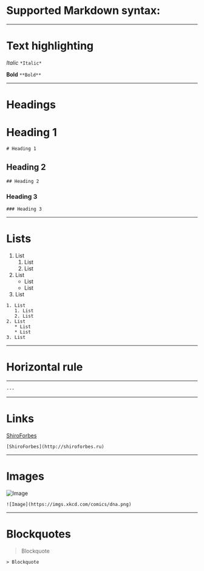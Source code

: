 # Supported Markdown syntax:

---

# Text highlighting

*Italic* `*Italic*`

**Bold** `**Bold**`

---

# Headings

# Heading 1

`# Heading 1`

## Heading 2

`## Heading 2`

### Heading 3

`### Heading 3`

---

# Lists

1. List
    1. List
    2. List
2. List
    * List
    * List
3. List

```
1. List
   1. List
   2. List
2. List
   * List
   * List
3. List
``` 

---

# Horizontal rule

---
`---`

---

# Links

[ShiroForbes](http://shiroforbes.ru)

`[ShiroForbes](http://shiroforbes.ru)`

---

# Images

![Image](https://imgs.xkcd.com/comics/dna.png)

`![Image](https://imgs.xkcd.com/comics/dna.png)`

---

# Blockquotes

> Blockquote

`> Blockquote`
